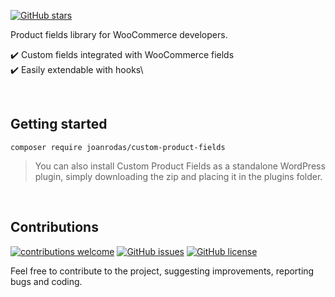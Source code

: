 [![GitHub stars](https://img.shields.io/github/stars/joanrodas/custom-product-fields?style=for-the-badge)](https://github.com/joanrodas/custom-product-fields/stargazers)

Product fields library for WooCommerce developers.

✔️  Custom fields integrated with WooCommerce fields\
✔️  Easily extendable with hooks\

<br/>

## Getting started

`composer require joanrodas/custom-product-fields`

> You can also install Custom Product Fields as a standalone WordPress plugin, simply downloading the zip and placing it in the plugins folder.

<br>

## Contributions
[![contributions welcome](https://img.shields.io/badge/contributions-welcome-brightgreen.svg?style=for-the-badge)](https://github.com/joanrodas/custom-product-fields/issues)
[![GitHub issues](https://img.shields.io/github/issues/joanrodas/custom-product-fields?style=for-the-badge)](https://github.com/joanrodas/custom-product-fields/issues)
[![GitHub license](https://img.shields.io/github/license/joanrodas/custom-product-fields?style=for-the-badge)](https://github.com/joanrodas/custom-product-fields/blob/main/LICENSE)


Feel free to contribute to the project, suggesting improvements, reporting bugs and coding.
